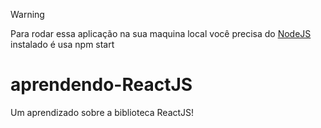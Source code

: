 > [!WARNING]  
> Para rodar essa aplicação na sua maquina local você precisa do [NodeJS](https://nodejs.org/en) instalado é usa npm start
# aprendendo-ReactJS
Um aprendizado sobre a biblioteca ReactJS!